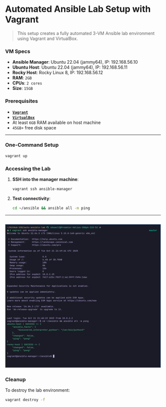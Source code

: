 # Automated Ansible Lab Setup with Vagrant

> This setup creates a fully automated 3-VM Ansible lab environment using Vagrant and VirtualBox. 

### VM Specs

- **Ansible Manager**: Ubuntu 22.04 (jammy64), IP: 192.168.56.10
- **Ubuntu Host**: Ubuntu 22.04 (jammy64), IP: 192.168.56.11  
- **Rocky Host**: Rocky Linux 8, IP: 192.168.56.12
- **RAM**: `2GB`
- **CPUs**: `2 cores`
- **Size**: `15GB`

### Prerequisites

- [**`Vagrant`**](https://www.vagrantup.com)
- [**`VirtualBox`**](https://www.virtualbox.org)
- At least `6GB` RAM available on host machine
- `45GB+` free disk space

---

### One-Command Setup

```bash
vagrant up
```
### Accessing the Lab

1. **SSH into the manager machine**:
   ```bash
   vagrant ssh ansible-manager
   ```
   
2. **Test connectivity**:
   ```bash
   cd ~/ansible && ansible all -m ping
   ```
---
![](./imgs/test.png)
---
### Cleanup

To destroy the lab environment:

```bash
vagrant destroy -f
```